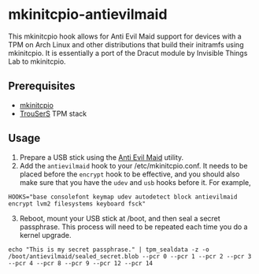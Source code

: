 mkinitcpio-antievilmaid
=======================

This mkinitcpio hook allows for Anti Evil Maid support for devices with a TPM
on Arch Linux and other distributions that build their initramfs using
mkinitcpio. It is essentially a port of the Dracut module by Invisible Things
Lab to mkinitcpio.

Prerequisites
-------------
* [mkinitcpio](https://wiki.archlinux.org/index.php/Mkinitcpio)
* [TrouSerS](http://trousers.sourceforge.net/) TPM stack

Usage
-----
1. Prepare a USB stick using the [Anti Evil Maid](http://theinvisiblethings.blogspot.com/2011/09/anti-evil-maid.html) utility.
2. Add the `antievilmaid` hook to your /etc/mkinitcpio.conf. It needs to be placed before the `encrypt` hook to be effective, and you should also make sure that you have the `udev` and `usb` hooks before it. For example,
```
HOOKS="base consolefont keymap udev autodetect block antievilmaid encrypt lvm2 filesystems keyboard fsck"
```
3. Reboot, mount your USB stick at /boot, and then seal a secret passphrase. This process will need to be repeated each time you do a kernel upgrade.
```
echo "This is my secret passphrase." | tpm_sealdata -z -o /boot/antievilmaid/sealed_secret.blob --pcr 0 --pcr 1 --pcr 2 --pcr 3 --pcr 4 --pcr 8 --pcr 9 --pcr 12 --pcr 14
```
